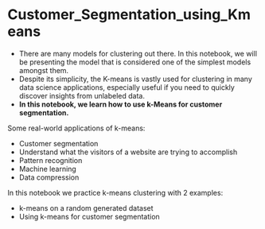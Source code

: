 # Customer_Segmentation_using_Kmeans

* There are many models for clustering out there. In this notebook, we will be presenting the model that is considered one of the simplest models amongst them. 
* Despite its simplicity, the K-means is vastly used for clustering in many data science applications, especially useful if you need to quickly discover insights from unlabeled data. 
* **In this notebook, we learn how to use k-Means for customer segmentation.**

Some real-world applications of k-means:

* Customer segmentation
* Understand what the visitors of a website are trying to accomplish
* Pattern recognition
* Machine learning
* Data compression

In this notebook we practice k-means clustering with 2 examples:
* k-means on a random generated dataset
* Using k-means for customer segmentation
